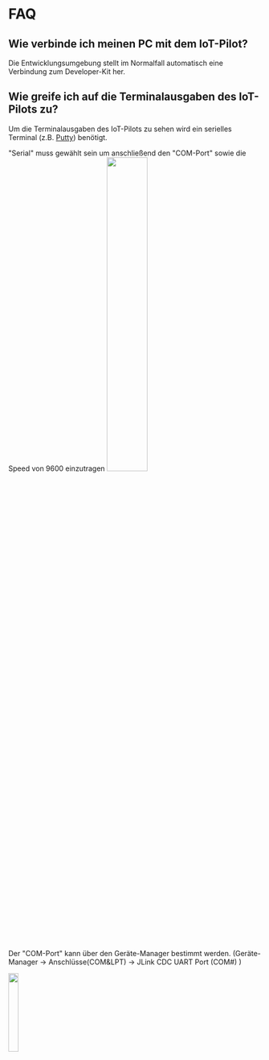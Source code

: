 FAQ
==========

Wie verbinde ich meinen PC mit dem IoT-Pilot?
----------
Die Entwicklungsumgebung stellt im Normalfall automatisch eine Verbindung zum Developer-Kit her.

Wie greife ich auf die Terminalausgaben des IoT-Pilots zu?
----------
Um die Terminalausgaben des IoT-Pilots zu sehen wird ein serielles Terminal (z.B. [Putty](https://www.putty.org)) benötigt.

"Serial" muss gewählt sein um anschließend den "COM-Port" sowie die Speed von 9600 einzutragen
<img src="./faq/pics/puttyconfig.png" width="40%">

Der "COM-Port" kann über den Geräte-Manager bestimmt werden. (Geräte-Manager -> Anschlüsse(COM&LPT) -> JLink CDC UART Port (COM#) )
<p><img src="./faq/pics/geraetemanagercom.png" width="20%"></p>
